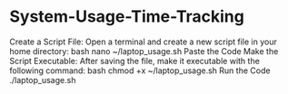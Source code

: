 # System-Usage-Time-Tracking

Create a Script File:
Open a terminal and create a new script file in your home directory:
bash
nano ~/laptop_usage.sh
Paste the Code
Make the Script Executable:
After saving the file, make it executable with the following command:
bash
chmod +x ~/laptop_usage.sh
Run the Code
./laptop_usage.sh
